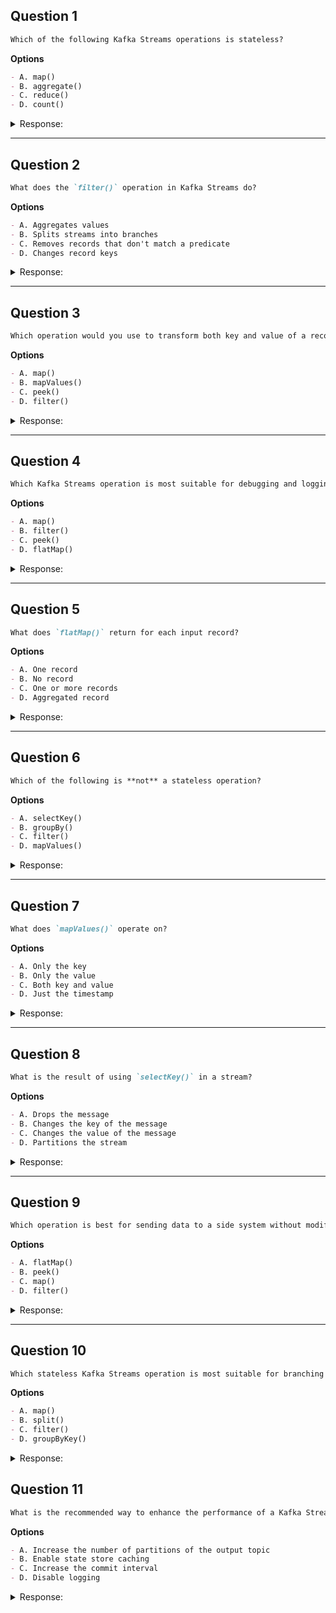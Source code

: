 ## Question 1

```markdown
Which of the following Kafka Streams operations is stateless?
```

**Options**

```markdown
- A. map()
- B. aggregate()
- C. reduce()
- D. count()
```

<details><summary>Response:</summary>

**Answer:** A

**Explanation:**

```markdown
Stateless operations do not require maintaining any intermediate state.

- A. Correct. Transforms values, no state stored.
- B. Aggregates require state.
- C. Same – needs state.
- D. Same – needs counts per key.
```

</details>

---

## Question 2

```markdown
What does the `filter()` operation in Kafka Streams do?
```

**Options**

```markdown
- A. Aggregates values
- B. Splits streams into branches
- C. Removes records that don't match a predicate
- D. Changes record keys
```

<details><summary>Response:</summary>

**Answer:** C

**Explanation:**

```markdown
`filter()` evaluates a predicate and discards records that return false.

- A. Not an aggregation.
- B. That's `branch()`.
- C. Correct.
- D. That’s `selectKey()`.
```

</details>

---

## Question 3

```markdown
Which operation would you use to transform both key and value of a record?
```

**Options**

```markdown
- A. map()
- B. mapValues()
- C. peek()
- D. filter()
```

<details><summary>Response:</summary>

**Answer:** A

**Explanation:**

```markdown
`map()` transforms both key and value.

- A. Correct.
- B. Only transforms the value.
- C. Used for side effects, not transformation.
- D. Used for filtering.
```

</details>

---

## Question 4

```markdown
Which Kafka Streams operation is most suitable for debugging and logging?
```

**Options**

```markdown
- A. map()
- B. filter()
- C. peek()
- D. flatMap()
```

<details><summary>Response:</summary>

**Answer:** C

**Explanation:**

```markdown
`peek()` performs a side-effect action (like logging) on each record.

- A. Transforms records.
- B. Filters records.
- C. Correct.
- D. Transforms into zero or more records.
```

</details>

---

## Question 5

```markdown
What does `flatMap()` return for each input record?
```

**Options**

```markdown
- A. One record
- B. No record
- C. One or more records
- D. Aggregated record
```

<details><summary>Response:</summary>

**Answer:** C

**Explanation:**

```markdown
`flatMap()` is used to emit zero or more output records per input.

- A. That's `map()`.
- B. Possible, but not always.
- C. Correct.
- D. Aggregation is unrelated.
```

</details>

---

## Question 6

```markdown
Which of the following is **not** a stateless operation?
```

**Options**

```markdown
- A. selectKey()
- B. groupBy()
- C. filter()
- D. mapValues()
```

<details><summary>Response:</summary>

**Answer:** B

**Explanation:**

```markdown
`groupBy()` groups records and initiates stateful aggregations.

- A. Stateless key transformation.
- B. Correct – triggers repartitioning and state.
- C. Stateless.
- D. Stateless value transformation.
```

</details>

---

## Question 7

```markdown
What does `mapValues()` operate on?
```

**Options**

```markdown
- A. Only the key
- B. Only the value
- C. Both key and value
- D. Just the timestamp
```

<details><summary>Response:</summary>

**Answer:** B

**Explanation:**

```markdown
`mapValues()` changes the value while keeping the key unchanged.

- A. Key remains untouched.
- B. Correct.
- C. Use `map()` for both.
- D. Timestamp isn’t involved here.
```

</details>

---

## Question 8

```markdown
What is the result of using `selectKey()` in a stream?
```

**Options**

```markdown
- A. Drops the message
- B. Changes the key of the message
- C. Changes the value of the message
- D. Partitions the stream
```

<details><summary>Response:</summary>

**Answer:** B

**Explanation:**

```markdown
`selectKey()` allows you to derive a new key from each record.

- A. Records are kept.
- B. Correct.
- C. Use `mapValues()` for this.
- D. Repartitioning can happen **after** key change.
```

</details>

---

## Question 9

```markdown
Which operation is best for sending data to a side system without modifying the record?
```

**Options**

```markdown
- A. flatMap()
- B. peek()
- C. map()
- D. filter()
```

<details><summary>Response:</summary>

**Answer:** B

**Explanation:**

```markdown
`peek()` lets you inspect or act on a record without altering the stream.

- A. Emits multiple records.
- B. Correct – perfect for logging, metrics, etc.
- C. Changes records.
- D. Filters records.
```

</details>

---

## Question 10

```markdown
Which stateless Kafka Streams operation is most suitable for branching a stream?
```

**Options**

```markdown
- A. map()
- B. split()
- C. filter()
- D. groupByKey()
```

<details><summary>Response:</summary>

**Answer:** B

**Explanation:**

```markdown
`split()` allows you to branch a stream into multiple sub-streams based on predicates.

- A. Transforms records.
- B. Correct.
- C. Only keeps or drops records.
- D. Used for aggregation, not branching.
```

</details>

## Question 11

```markdown
What is the recommended way to enhance the performance of a Kafka Streams application that does a simple map transformation on the input data?
```
**Options**

```markdown
- A. Increase the number of partitions of the output topic
- B. Enable state store caching
- C. Increase the commit interval
- D. Disable logging
```

<details><summary>Response:</summary> 

**Answer:** A

**Explanation:**
In a Kafka Streams application that performs a simple stateless transformation like `map`, the bottleneck is often in the processing of the output topic. Increasing the number of partitions of the output topic allows more consumer instances to read from the topic in parallel, thereby increasing the overall throughput.

- B is not applicable because state store caching is useful for stateful operations, not for stateless transformations like `map`.
- C is incorrect because increasing the commit interval can actually decrease performance by causing larger batches to accumulate before being processed.
- D is incorrect because disabling logging does not directly enhance performance and can make debugging more difficult.

</details>
